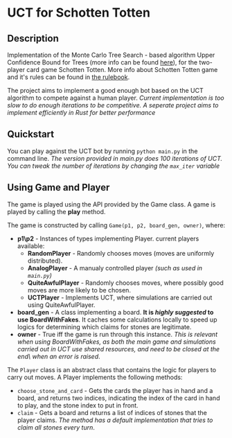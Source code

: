 # UCT for Schotten Totten
## Description
Implementation of the Monte Carlo Tree Search - based algorithm Upper Confidence Bound for Trees (more info can be found [here](http://www.incompleteideas.net/609%20dropbox/other%20readings%20and%20resources/MCTS-survey.pdf)), for the two-player card game Schotten Totten.
More info about Schotten Totten game and it's rules can be found in [the rulebook](https://cdn.1j1ju.com/medias/d5/72/2f-schotten-totten-rulebook.pdf).

The project aims to implement a good enough bot based on the UCT algorithm to compete against a human player.
_Current implementation is too slow to do enough iterations to be competitive. A seperate project aims to implement efficiently in Rust for better performance_

## Quickstart
You can play against the UCT bot by running ```python main.py``` in the command line. *The version provided in main.py does 100 iterations of UCT. You can tweak the number of iterations by changing the ```max_iter``` variable*

## Using Game and Player
The game is played using the API provided by the Game class. A game is played by calling the **play** method.

The game is constructed by calling ```Game(p1, p2, board_gen, owner)```, where:
- **p1\p2** - Instances of types implementing Player. current players available:
  - **RandomPlayer** - Randomly chooses moves (moves are uniformly distributed).
  - **AnalogPlayer** - A manualy controlled player *(such as used in ```main.py```)* 
  - **QuiteAwfulPlayer** - Randomly chooses moves, where possibly good moves are more likely to be chosen.
  - **UCTPlayer** - Implements UCT, where simulations are carried out using QuiteAwfulPlayer.
- **board_gen** - A class implementing a board. **It is _highly suggested_ to use BoardWithFakes**. It caches some calculations locally to speed up logics for determining which claims for stones are legitimate.
- **owner** - True iff the game is run through this instance. _This is relevant when using BoardWithFakes, as both the main game and simulations carried out in UCT use shared resources, and need to be closed at the end\ when an error is raised_.

The ```Player``` class is an abstract class that contains the logic for players to carry out moves.
A Player implements the following methods:
- ```choose_stone_and_card``` - Gets the cards the player has in hand and a board, and returns two indices, indicating the index of the card in hand to play, and the stone index to put in front.
- ```claim``` - Gets a board and returns a list of indices of stones that the player claims. _The method has a default implementation that tries to claim all stones every turn_.
